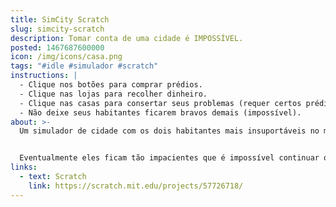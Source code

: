 ```yaml
---
title: SimCity Scratch
slug: simcity-scratch
description: Tomar conta de uma cidade é IMPOSSÍVEL.
posted: 1467687600000
icon: /img/icons/casa.png
tags: "#idle #simulador #scratch"
instructions: |
  - Clique nos botões para comprar prédios.
  - Clique nas lojas para recolher dinheiro.
  - Clique nas casas para consertar seus problemas (requer certos prédios).
  - Não deixe seus habitantes ficarem bravos demais (impossível).
about: >-
  Um simulador de cidade com os dois habitantes mais insuportáveis no mundo.


  Eventualmente eles ficam tão impacientes que é impossível continuar o jogo e você perde. Crítica social ou incompetência minha? Você decide.
links:
  - text: Scratch
    link: https://scratch.mit.edu/projects/57726718/
---
```


<scratch url="https://scratch.mit.edu/projects/57726718/"></scratch>
